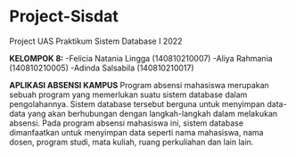 # Project-Sisdat
Project UAS Praktikum Sistem Database I 2022


**KELOMPOK 8:**
    -Felicia Natania Lingga         (140810210007)
    -Aliya Rahmania                 (140810210005)
    -Adinda Salsabila               (140810210017)
    
    
**APLIKASI ABSENSI KAMPUS**
Program absensi mahasiswa merupakan sebuah program yang memerlukan suatu sistem database dalam pengolahannya. Sistem database tersebut berguna untuk menyimpan data-data yang akan berhubungan dengan langkah-langkah dalam melakukan absensi. Pada program absensi mahasiswa ini, sistem database dimanfaatkan untuk menyimpan data seperti nama mahasiswa, nama dosen, program studi, mata kuliah, ruang perkuliahan dan lain lain.
